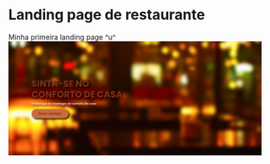 # Landing page de restaurante

Minha primeira landing page ^u^
![Landing page](assets/landing-page.png)